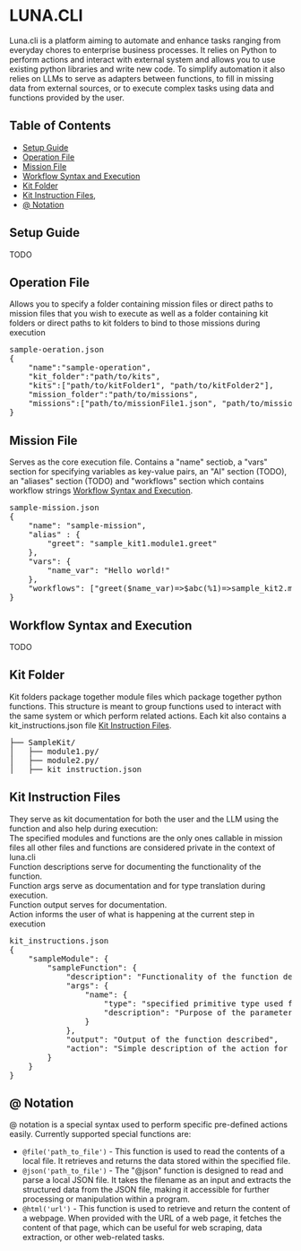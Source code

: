 # LUNA.CLI

Luna.cli is a platform aiming to automate and enhance tasks ranging from everyday chores to enterprise business processes. It relies on Python to perform actions and interact with external system and allows you to use existing python libraries and write new code. To simplify automation it also relies on LLMs to serve as adapters between functions, to fill in missing data from external sources, or to execute complex tasks using data and functions provided by the user.

## Table of Contents

- [Setup Guide](#setup-guide)
- [Operation File](#operation-file)
- [Mission File](#mission-file)
- [Workflow Syntax and Execution](#workflow-syntax-and-execution)
- [Kit Folder](#kit-folder)
- [Kit Instruction Files](#kit-instruction-files),
- [@ Notation](#-notation)

## Setup Guide

TODO

## Operation File

Allows you to specify a folder containing mission files or direct paths to mission files that you wish to execute as well as a folder containing kit folders or direct paths to kit folders to bind to those missions during execution
<pre>
sample-oeration.json
{
    "name":"sample-operation",
    "kit_folder":"path/to/kits",
    "kits":["path/to/kitFolder1", "path/to/kitFolder2"],
    "mission_folder":"path/to/missions",
    "missions":["path/to/missionFile1.json", "path/to/missionFile2.json"]
}
</pre>
## Mission File

Serves as the core execution file. Contains a "name" sectiob, a "vars" section for specifying variables as key-value pairs, an "AI" section \(TODO\), an "aliases" section \(TODO\) and "workflows" section which contains workflow strings [Workflow Syntax and Execution](#workflow-syntax-and-execution).
<pre>
sample-mission.json
{
    "name": "sample-mission",
    "alias" : {
        "greet": "sample_kit1.module1.greet"
    },
    "vars": {
        "name_var": "Hello world!"
    },
    "workflows": ["greet($name_var)=>$abc(%1)=>sample_kit2.module2.save_to_file(%all, '1output.txt')"]
}
</pre>
## Workflow Syntax and Execution

TODO

## Kit Folder

Kit folders package together module files which package together python functions. This structure is meant to group functions used to interact with the same system or which perform related actions. Each kit also contains a kit_instructions.json file [Kit Instruction Files](#kit-instruction-files).
<pre>
├── SampleKit/
│   ├── module1.py/
│   ├── module2.py/
│   ├── kit_instruction.json
</pre>
## Kit Instruction Files

They serve as kit documentation for both the user and the LLM using the function and also help during execution:<br/>
The specified modules and functions are the only ones callable in mission files all other files and functions are considered private in the context of luna.cli<br/>
Function descriptions serve for documenting the functionality of the function.<br/>
Function args serve as documentation and for type translation during execution.<br/>
Function output serves for documentation.<br/>
Action informs the user of what is happening at the current step in execution<br/>
<pre>
kit_instructions.json
{
    "sampleModule": {
        "sampleFunction": {
            "description": "Functionality of the function described",
            "args": {
                "name": {
                    "type": "specified primitive type used for translation",
                    "description": "Purpose of the parameter described"
                }
            },
            "output": "Output of the function described",
            "action": "Simple description of the action for use in printing during execution"
        }
    }
}
</pre>
## @ Notation

@ notation is a special syntax used to perform specific pre-defined actions easily.
Currently supported special functions are:
- `@file('path_to_file')` - This function is used to read the contents of a local file. It retrieves and returns the data stored within the specified file.
- `@json('path_to_file')` - The "@json" function is designed to read and parse a local JSON file. It takes the filename as an input and extracts the structured data from the JSON file, making it accessible for further processing or manipulation within a program. 
- `@html('url')` - This function is used to retrieve and return the content of a webpage. When provided with the URL of a web page, it fetches the content of that page, which can be useful for web scraping, data extraction, or other web-related tasks.
